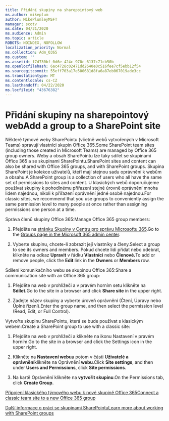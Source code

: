 ```yaml
---
title: Přidání skupiny na sharepointový web
ms.author: mikeplum
author: MikePlumleyMSFT
manager: scotv
ms.date: 04/21/2020
ms.audience: Admin
ms.topic: article
ROBOTS: NOINDEX, NOFOLLOW
localization_priority: Normal
ms.collection: Adm_O365
ms.custom: ''
ms.assetid: f7d730bf-0d6e-424c-970c-6137c71cb50b
ms.openlocfilehash: 6ac4728c02471dd2640e0c516fee7cf5ebb12f54
ms.sourcegitcommit: 55eff703a17e500681d8fa6a87eb067019ade3cc
ms.translationtype: MT
ms.contentlocale: cs-CZ
ms.lasthandoff: 04/22/2020
ms.locfileid: "43676382"
---
```

# <a name="add-a-group-to-a-sharepoint-site"></a><span data-ttu-id="21a48-102">Přidání skupiny na sharepointový web</span><span class="sxs-lookup"><span data-stu-id="21a48-102">Add a group to a SharePoint site</span></span>

<span data-ttu-id="21a48-103">Některé týmové weby SharePointu (včetně webů vytvořených v Microsoft Teams) spravují vlastníci skupin Office 365.</span><span class="sxs-lookup"><span data-stu-id="21a48-103">Some SharePoint team sites (including those created in Microsoft Teams) are managed by Office 365 group owners.</span></span> <span data-ttu-id="21a48-104">Weby a obsah SharePointu lze taky sdílet se skupinami Office 365 a se skupinami SharePointu.</span><span class="sxs-lookup"><span data-stu-id="21a48-104">SharePoint sites and content can also be shared with Office 365 groups, and with SharePoint groups.</span></span> <span data-ttu-id="21a48-105">Skupina SharePoint je kolekce uživatelů, kteří mají stejnou sadu oprávnění k webům a obsahu.</span><span class="sxs-lookup"><span data-stu-id="21a48-105">A SharePoint group is a collection of users who all have the same set of permissions to sites and content.</span></span> <span data-ttu-id="21a48-106">U klasických webů doporučujeme používat skupiny k pohodlnému přiřazení stejné úrovně oprávnění mnoha lidem najednou, nikoli k přiřazení oprávnění jedné osobě najednou.</span><span class="sxs-lookup"><span data-stu-id="21a48-106">For classic sites, we recommend that you use groups to conveniently assign the same permission level to many people at once rather than assigning permissions one person at a time.</span></span>
  
<span data-ttu-id="21a48-107">Správa členů skupiny Office 365:</span><span class="sxs-lookup"><span data-stu-id="21a48-107">Manage Office 365 group members:</span></span>
  
1. <span data-ttu-id="21a48-108">Přejděte na [stránku Skupiny v Centru pro správu Microsoftu 365](https://portal.office.com/adminportal/home#/groups).</span><span class="sxs-lookup"><span data-stu-id="21a48-108">Go to the [Groups page in the Microsoft 365 admin center](https://portal.office.com/adminportal/home#/groups).</span></span>
    
2. <span data-ttu-id="21a48-109">Vyberte skupinu, chcete-li zobrazit její vlastníky a členy.</span><span class="sxs-lookup"><span data-stu-id="21a48-109">Select a group to see its owners and members.</span></span> <span data-ttu-id="21a48-110">Pokud chcete lidi přidat nebo odebrat, klikněte na odkaz **Upravit** v řádku **Vlastníci** nebo **Členové.**</span><span class="sxs-lookup"><span data-stu-id="21a48-110">To add or remove people, click the **Edit** link in the **Owners** or **Members** row.</span></span> 
    
<span data-ttu-id="21a48-111">Sdílení komunikačního webu se skupinou Office 365:</span><span class="sxs-lookup"><span data-stu-id="21a48-111">Share a communication site with an Office 365 group:</span></span>
  
1. <span data-ttu-id="21a48-112">Přejděte na web v prohlížeči a v pravém horním setu klikněte na **Sdílet.**</span><span class="sxs-lookup"><span data-stu-id="21a48-112">Go to the site in a browser and click **Share site** in the upper right.</span></span> 
    
2. <span data-ttu-id="21a48-113">Zadejte název skupiny a vyberte úroveň oprávnění (Čtení, Úpravy nebo Úplné řízení).</span><span class="sxs-lookup"><span data-stu-id="21a48-113">Enter the group name, and then select the permission level (Read, Edit, or Full Control).</span></span>
    
<span data-ttu-id="21a48-114">Vytvořte skupinu SharePointu, která se bude používat s klasickým webem:</span><span class="sxs-lookup"><span data-stu-id="21a48-114">Create a SharePoint group to use with a classic site:</span></span>
  
1. <span data-ttu-id="21a48-115">Přejděte na web v prohlížeči a klikněte na ikonu Nastavení v pravém horním.</span><span class="sxs-lookup"><span data-stu-id="21a48-115">Go to the site in a browser and click the Settings icon in the upper right.</span></span>
    
2. <span data-ttu-id="21a48-116">Klikněte na **Nastavení webu**a potom v části **Uživatelé a oprávnění**klikněte na Oprávnění **webu**.</span><span class="sxs-lookup"><span data-stu-id="21a48-116">Click **Site settings**, and then under **Users and Permissions**, click **Site permissions**.</span></span>
    
3. <span data-ttu-id="21a48-117">Na kartě Oprávnění klikněte na **vytvořit skupinu**.</span><span class="sxs-lookup"><span data-stu-id="21a48-117">On the Permissions tab, click **Create Group**.</span></span>
    
[<span data-ttu-id="21a48-118">Připojení klasického týmového webu k nové skupině Office 365</span><span class="sxs-lookup"><span data-stu-id="21a48-118">Connect a classic team site to a new Office 365 group</span></span>](https://go.microsoft.com/fwlink/?linkid=2008654)
  
[<span data-ttu-id="21a48-119">Další informace o práci se skupinami SharePointu</span><span class="sxs-lookup"><span data-stu-id="21a48-119">Learn more about working with SharePoint groups</span></span>](https://go.microsoft.com/fwlink/?linkid=874658)
  

